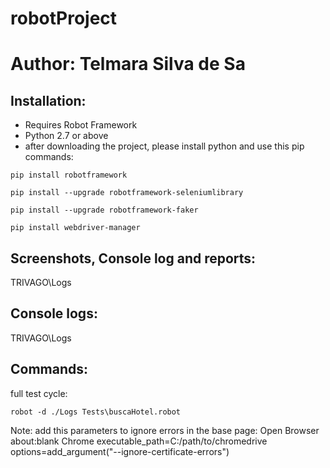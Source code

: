 # robotProject
 
# Author: Telmara Silva de Sa

## Installation:
- Requires Robot Framework 
- Python 2.7 or above
- after downloading the project, please install python and use this pip commands: 

```shell
pip install robotframework
```

```shell
pip install --upgrade robotframework-seleniumlibrary
```

```shell
pip install --upgrade robotframework-faker
```

```shell
pip install webdriver-manager
```

## Screenshots, Console log and reports:
TRIVAGO\Logs

## Console logs:
TRIVAGO\Logs


## Commands:
full test cycle: 
```shell
robot -d ./Logs Tests\buscaHotel.robot
```

Note: add this parameters to ignore errors in the base page:
Open Browser        about:blank   Chrome         executable_path=C:/path/to/chromedrive     options=add_argument("--ignore-certificate-errors")
